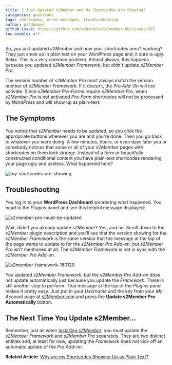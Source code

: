 ```yaml
---
title: I Just Updated s2Member and My Shortcodes are Showing!
categories: questions
tags: shortcodes, error-messages, troubleshooting
author: patdumond
github-issue: https://github.com/websharks/s2member-kb/issues/287
toc-enable: off
---
```


So, you just updated *s2Member* and now your shortcodes aren't working? They just show up in plain text on your *WordPress* page and, it sure is ugly. Relax. This is a very common problem. Almost always, this happens because you updated *s2Member Framework*, but didn't update *s2Member Pro*. 

The version number of *s2Member Pro* must always match the version number of *s2Member Framework*. If it doesn't, the *Pro Add-On* will not activate. Since *s2Member Pro-Forms* require *s2Member Pro*, when *s2Member Pro* is not activated *Pro-Form* shortcodes will not be processed by *WordPress* and will show up as plain-text.

## The Symptoms

You notice that *s2Member* needs to be updated, so you click the appropriate buttons wherever you are and you're done. Then you go back to whatever you were doing. A few minutes, hours, or even days later you or somebody notices that some or all of your *s2Member* pages with shortcodes on them look strange. Instead of a form or beautifully constructed conditional content you have plain-text shortcodes rendering your page ugly and useless. What happened here?

![my-shortcodes-are-showing](https://cloud.githubusercontent.com/assets/9320495/12522217/5f1ea92c-c11d-11e5-9362-22a99b8e306e.png)

## Troubleshooting

You log in to your **WordPress Dashboard** wondering what happened. You head to the *Plugins* panel and see this helpful message displayed:

![s2member-pro-must-be-updated](https://cloud.githubusercontent.com/assets/9320495/12522224/6aa6f4fc-c11d-11e5-8ad3-4ba32c7bdbb6.png)

Wait, didn't you already update *s2Member*? Yes, and no. Scroll down to the *s2Member* plugin description and you'll see that the version showing for the *s2Member Framework* is the same version that the message at the top of the page wants to update to for the *s2Member Pro Add-on*, but *s2Member Pro* isn't mentioned at all. The *s2Member Framework* is not in sync with the *s2Member Pro Add-on*.

![s2member-framework-160120](https://cloud.githubusercontent.com/assets/9320495/12522235/7920a0b4-c11d-11e5-96e7-06de033902ed.png)

You updated *s2Member Framework*, but the *s2Member Pro Add-on* does not update automatically just because you update the *Framework*. There is still another step to perform. That message at the top of the *Plugins* panel makes it pretty easy. Just put in your *Username* and the key from your *My Account* page at [s2Member.com](https://s2member.com/) and press the **Update s2Member Pro Automatically** button.

## The Next Time You Update s2Member...

Remember, just as when [installing *s2Member*](http://s2member.com/installation/), you must update the *s2Member Framework* and *s2Member Pro* separately. They are two distinct entities and, at least for now, updating the *Framework* does not kick off an automatic update of the *Pro Add-on*. 

**Related Article**: [Why are my Shortcodes Showing Up as Plain Text?](http://s2member.com/kb-article/why-are-my-shortcodes-showing-up-as-plain-text/)
